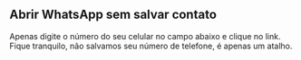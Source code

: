 ## Abrir WhatsApp sem salvar contato

Apenas digite o número do seu celular no campo abaixo e clique no link. Fique tranquilo, não salvamos seu número de telefone, é apenas um atalho.

